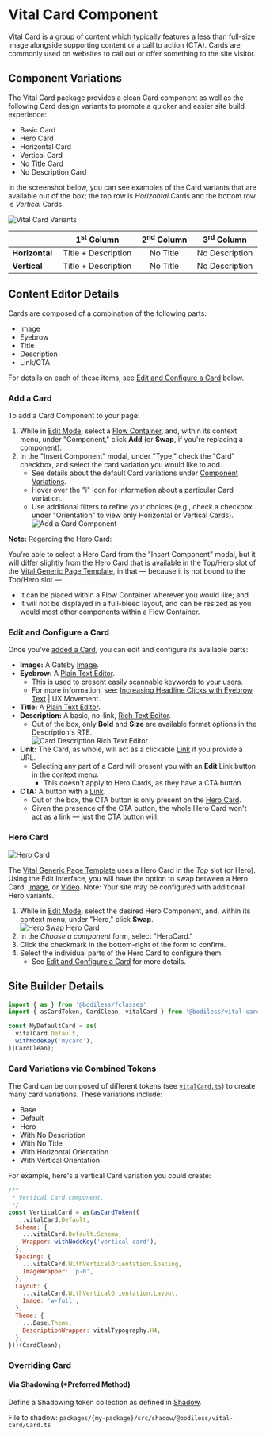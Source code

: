 # Vital Card Component

Vital Card is a group of content which typically features a less than full-size image alongside
supporting content or a call to action (CTA). Cards are commonly used on websites to call out or
offer something to the site visitor.

## Component Variations

The Vital Card package provides a clean Card component as well as the following Card design variants
to promote a quicker and easier site build experience:

- Basic Card
- Hero Card
- Horizontal Card
- Vertical Card
- No Title Card
- No Description Card

In the screenshot below, you can see examples of the Card variants that are available out of the
box; the top row is _Horizontal_ Cards and the bottom row is _Vertical_ Cards.

![Vital Card Variants](./assets/CardVariants.jpg)

<!-- Center the table, to make relation with Card Variants image more clear. -->
<style>
  table {
    margin: 0px auto !important;
    display: table !important;
  }
</style>

|                | 1<sup>st</sup> Column | 2<sup>nd</sup> Column | 3<sup>rd</sup> Column |
| -------------- |:---------------------:|:---------------------:|:---------------------:|
| **Horizontal** | Title + Description   | No Title              | No Description        |
| **Vertical**   | Title + Description   | No Title              | No Description        |

## Content Editor Details

Cards are composed of a combination of the following parts:

- Image
- Eyebrow
- Title
- Description
- Link/CTA

For details on each of these items, see [Edit and Configure a Card](#edit-and-configure-a-card)
below.

### Add a Card

To add a Card Component to your page:

01. While in [Edit Mode](/ContenteditorUserGuide/#edit-mode), select a [Flow
    Container](/Components/FlowContainer/), and, within its context menu, under "Component," click
    **Add** (or **Swap**, if you're replacing a component).
01. In the "Insert Component" modal, under "Type," check the "Card" checkbox, and select the card
    variation you would like to add.
    - See details about the default Card variations under [Component
      Variations](#component-variations).
    - Hover over the "i" icon for information about a particular Card variation.
    - Use additional filters to refine your choices (e.g., check a checkbox under "Orientation" to
      view only Horizontal or Vertical Cards).  
    ![Add a Card Component](./assets/AddCardComponent.jpg)

<!-- Inlining HTML to add multi-line info block with unordered list. -->
<div class="warn">
  <strong>Note:</strong> Regarding the Hero Card:

  You're able to select a Hero Card from the "Insert Component" modal, but it will differ slightly
  from the [Hero Card](#hero-card) that is available in the Top/Hero slot of the [Vital Generic Page
  Template](../VitalTemplates/Generic), in that — because it is not bound to the Top/Hero slot —

  - It can be placed within a Flow Container wherever you would like; and
  - It will not be displayed in a full-bleed layout, and can be resized as you would most other
    components within a Flow Container.

</div>

### Edit and Configure a Card

Once you've [added a Card](#add-a-card), you can edit and configure its available parts:

- **Image:** A Gatsby [Image](../VitalImage/).
- **Eyebrow:** A [Plain Text Editor](../VitalEditors/PlainEditor).
  - This is used to present easily scannable keywords to your users.
  - For more information, see: [Increasing Headline Clicks with Eyebrow
    Text](https://uxmovement.com/content/increasing-headline-clicks-with-eyebrow-text/
    ':target=_blank') | UX Movement.
- **Title:** A [Plain Text Editor](../VitalEditors/PlainEditor).
- **Description:** A basic, no-link, [Rich Text Editor](../VitalEditors/RTE_Editor).
  - Out of the box, only **Bold** and **Size** are available format options in the Description's
    RTE.  
    ![Card Description Rich Text Editor](./assets/CardDescriptionRTE.jpg ':size=125')
- **Link:** The Card, as whole, will act as a clickable [Link](../VitalLink) if you provide a URL.
  - Selecting any part of a Card will present you with an **Edit** Link button in the context menu.
    - This doesn't apply to Hero Cards, as they have a CTA button.
- **CTA:** A button with a [Link](../VitalLink).
  - Out of the box, the CTA button is only present on the [Hero Card](#hero-card).
  - Given the presence of the CTA button, the whole Hero Card won't act as a link — just the CTA
    button will.

### Hero Card

![Hero Card](./assets/HeroCard.jpg)

The [Vital Generic Page Template](../VitalTemplates/Generic) uses a Hero Card in the _Top_ slot (or
Hero). Using the Edit Interface, you will have the option to swap between a Hero Card,
[Image](../VitalImage/#hero-image), or [Video](../VitalYouTube/#hero-image). Note: Your site may be
configured with additional Hero variants.

01. While in [Edit Mode](/ContenteditorUserGuide/#edit-mode), select the desired Hero Component,
    and, within its context menu, under "Hero," click **Swap**.  
    ![Hero Swap Hero Card](./assets/HeroSwapHeroCard.jpg ':size=292')
01. In the _Choose a component_ form, select "HeroCard."
01. Click the checkmark in the bottom-right of the form to confirm.
01. Select the individual parts of the Hero Card to configure them.
    - See [Edit and Configure a Card](#edit-and-configure-a-card) for more details.

## Site Builder Details

```js
import { as } from '@bodiless/fclasses'
import { asCardToken, CardClean, vitalCard } from '@bodiless/vital-card';

const MyDefaultCard = as(
  vitalCard.Default,
  withNodeKey('mycard'),
)(CardClean);
```

### Card Variations via Combined Tokens

The Card can be composed of different tokens (see
[`vitalCard.ts`](https://github.com/johnsonandjohnson/Bodiless-JS/blob/main/packages/vital-card/src/components/Card/tokens/vitalCard.ts
':target=_blank')) to create many card variations. These variations include:

- Base
- Default
- Hero
- With No Description
- With No Title
- With Horizontal Orientation
- With Vertical Orientation

For example, here's a vertical Card variation you could create:

```js
/**
 * Vertical Card component.
 */
const VerticalCard = as(asCardToken({
  ...vitalCard.Default,
  Schema: {
    ...vitalCard.Default.Schema,
    Wrapper: withNodeKey('vertical-card'),
  },
  Spacing: {
    ...vitalCard.WithVerticalOrientation.Spacing,
    ImageWrapper: 'p-0',
  },
  Layout: {
    ...vitalCard.WithVerticalOrientation.Layout,
    Image: 'w-full',
  },
  Theme: {
    ...Base.Theme,
    DescriptionWrapper: vitalTypography.H4,
  },
}))(CardClean);
```

### Overriding Card

#### Via Shadowing (*Preferred Method)

Define a Shadowing token collection as defined in [Shadow](../VitalElements/Shadow).

File to shadow: `packages/{my-package}/src/shadow/@bodiless/vital-card/Card.ts`
